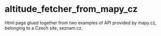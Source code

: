 # altitude_fetcher_from_mapy_cz
Html page glued together from two examples of API provided by mapy.cz, belonging to a Czech site, seznam.cz.
